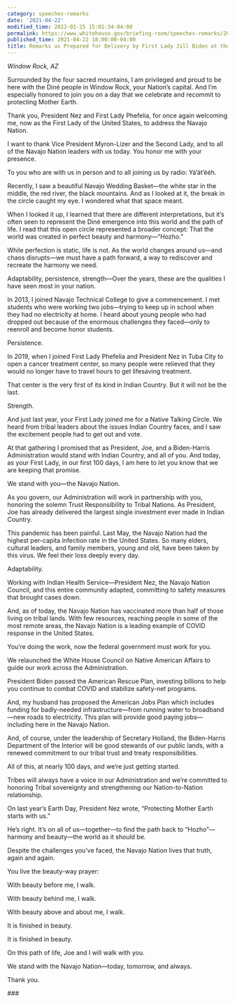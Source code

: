 ```yaml
---
category: speeches-remarks
date: '2021-04-22'
modified_time: 2022-01-25 15:01:34-04:00
permalink: https://www.whitehouse.gov/briefing-room/speeches-remarks/2021/04/22/remarks-as-prepared-for-delivery-by-first-lady-jill-biden-at-the-navajo-nation/
published_time: 2021-04-22 18:00:00-04:00
title: Remarks as Prepared for Delivery by First Lady Jill Biden at the Navajo Nation
---
```

 
*Window Rock, AZ*

Surrounded by the four sacred mountains, I am privileged and proud to be
here with the Diné people in Window Rock, your Nation’s capital. And I’m
especially honored to join you on a day that we celebrate and recommit
to protecting Mother Earth.  

Thank you, President Nez and First Lady Phefelia, for once again
welcoming me, now as the First Lady of the United States, to address the
Navajo Nation.  

I want to thank Vice President Myron-Lizer and the Second Lady, and to
all of the Navajo Nation leaders with us today. You honor me with your
presence. 

To you who are with us in person and to all joining us by
radio: Yá’át’ééh. 

Recently, I saw a beautiful Navajo Wedding Basket—the white star in the
middle, the red river, the black mountains. And as I looked at it, the
break in the circle caught my eye. I wondered what that space meant.  

When I looked it up, I learned that there are different interpretations,
but it’s often seen to represent the Diné emergence into this world and
the path of life. I read that this open circle represented a broader
concept: That the world was created in perfect beauty and
harmony—“Hozho.”  

While perfection is static, life is not. As the world changes around
us—and chaos disrupts—we must have a path forward, a way to rediscover
and recreate the harmony we need.  

Adaptability, persistence, strength—Over the years, these are the
qualities I have seen most in your nation. 

In 2013, I joined Navajo Technical College to give a commencement. I met
students who were working two jobs—trying to keep up in school when they
had no electricity at home. I heard about young people who had dropped
out because of the enormous challenges they faced—only to reenroll and
become honor students.  

Persistence.  

In 2019, when I joined First Lady Phefelia and President Nez in Tuba
City to open a cancer treatment center, so many people were relieved
that they would no longer have to travel hours to get lifesaving
treatment.  

That center is the very first of its kind in Indian Country. But it will
not be the last. 

Strength.  

And just last year, your First Lady joined me for a Native Talking
Circle. We heard from tribal leaders about the issues Indian Country
faces, and I saw the excitement people had to get out and vote.  

At that gathering I promised that as President, Joe, and a Biden-Harris
Administration would stand with Indian Country, and all of you. And
today, as your First Lady, in our first 100 days, I am here to let you
know that we are keeping that promise.  

We stand with you—the Navajo Nation.  

As you govern, our Administration will work in partnership with you,
honoring the solemn Trust Responsibility to Tribal Nations. As
President, Joe has already delivered the largest single investment ever
made in Indian Country.  

This pandemic has been painful. Last May, the Navajo Nation had the
highest per-capita infection rate in the United States. So many elders,
cultural leaders, and family members, young and old, have been taken by
this virus. We feel their loss deeply every day. 

Adaptability. 

Working with Indian Health Service—President Nez, the Navajo Nation
Council, and this entire community adapted, committing to safety
measures that brought cases down.  

And, as of today, the Navajo Nation has vaccinated more than half of
those living on tribal lands. With few resources, reaching people in
some of the most remote areas, the Navajo Nation is a leading example of
COVID response in the United States. 

You’re doing the work, now the federal government must work for you.  

We relaunched the White House Council on Native American Affairs to
guide our work across the Administration. 

President Biden passed the American Rescue Plan, investing billions to
help you continue to combat COVID and stabilize safety-net programs.  

And, my husband has proposed the American Jobs Plan which includes
funding for badly-needed infrastructure—from running water to
broadband—new roads to electricity. This plan will provide good paying
jobs—including here in the Navajo Nation. 

And, of course, under the leadership of Secretary Holland, the
Biden-Harris Department of the Interior will be good stewards of our
public lands, with a renewed commitment to our tribal trust and treaty
responsibilities.  

All of this, at nearly 100 days, and we’re just getting started. 

Tribes will always have a voice in our Administration and we’re
committed to honoring Tribal sovereignty and strengthening our
Nation-to-Nation relationship.  

On last year’s Earth Day, President Nez wrote, “Protecting Mother Earth
starts with us.”  

He’s right. It’s on all of us—together—to find the path back to
“Hozho”—harmony and beauty—the world as it should be.   

Despite the challenges you’ve faced, the Navajo Nation lives that truth,
again and again.  

You live the beauty-way prayer: 

With beauty before me, I walk. 

With beauty behind me, I walk. 

With beauty above and about me, I walk. 

It is finished in beauty. 

It is finished in beauty. 

On this path of life, Joe and I will walk with you.  

We stand with the Navajo Nation—today, tomorrow, and always.  

Thank you. 

\### 
